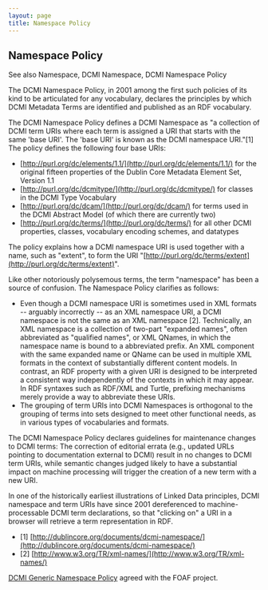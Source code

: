 ```yaml
---
layout: page
title: Namespace Policy
---
```


## Namespace Policy 

See also Namespace, DCMI Namespace, DCMI Namespace Policy

The DCMI Namespace Policy, in 2001 among the first such policies of its kind to be articulated for any vocabulary, declares the principles by which DCMI Metadata Terms are identified and published as an RDF vocabulary.

The DCMI Namespace Policy defines a DCMI Namespace as "a collection of DCMI term URIs where each term is assigned a URI that starts with the same 'base URI'. The 'base URI' is known as the DCMI namespace URI."[1] The policy defines the following four base URIs:

- [http://purl.org/dc/elements/1.1/](http://purl.org/dc/elements/1.1/) for the original fifteen properties of the Dublin Core Metadata Element Set, Version 1.1
- [http://purl.org/dc/dcmitype/](http://purl.org/dc/dcmitype/) for classes in the DCMI Type Vocabulary 
- [http://purl.org/dc/dcam/](http://purl.org/dc/dcam/) for terms used in the DCMI Abstract Model (of which there are currently two)
- [http://purl.org/dc/terms/](http://purl.org/dc/terms/) for all other DCMI properties, classes, vocabulary encoding schemes, and datatypes

The policy explains how a DCMI namespace URI is used together with a name, such as "extent", to form the URI "[http://purl.org/dc/terms/extent](http://purl.org/dc/terms/extent)".

Like other notoriously polysemous terms, the term "namespace" has been a source of confusion. The Namespace Policy clarifies as follows:

- Even though a DCMI namespace URI is sometimes used in XML formats -- arguably incorrectly -- as an XML namespace URI, a DCMI namespace is not the same as an XML namespace [2]. Technically, an XML namespace is a collection of two-part "expanded names", often abbreviated as "qualified names", or XML QNames, in which the namespace name is bound to a abbreviated prefix. An XML component with the same expanded name or QName can be used in multiple XML formats in the context of substantially different content models. In contrast, an RDF property with a given URI is designed to be interpreted a consistent way independently of the contexts in which it may appear. In RDF syntaxes such as RDF/XML and Turtle, prefixing mechanisms merely provide a way to abbreviate these URIs.
- The grouping of term URIs into DCMI Namespaces is orthogonal to the grouping of terms into sets designed to meet other functional needs, as in various types of vocabularies and formats.

The DCMI Namespace Policy declares guidelines for maintenance changes to DCMI terms: The correction of editorial errata (e.g., updated URLs pointing to documentation external to DCMI) result in no changes to DCMI term URIs, while semantic changes judged likely to have a substantial impact on machine processing will trigger the creation of a new term with a new URI.

In one of the historically earliest illustrations of Linked Data principles, DCMI namespace and term URIs have since 2001 dereferenced to machine-processable DCMI term declarations, so that "clicking on" a URI in a browser will retrieve a term representation in RDF.

- [1] [http://dublincore.org/documents/dcmi-namespace/](http://dublincore.org/documents/dcmi-namespace/)
- [2] [http://www.w3.org/TR/xml-names/](http://www.w3.org/TR/xml-names/)

[DCMI Generic Namespace Policy](http://metaweidner.github.io/dcmi-iac/wiki/Generic_Namespace_Policy "Generic Namespace Policy") agreed with the FOAF project.

